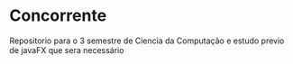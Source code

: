 # Concorrente
 Repositorio para o 3 semestre de Ciencia da Computação e estudo previo de javaFX que sera necessário 
